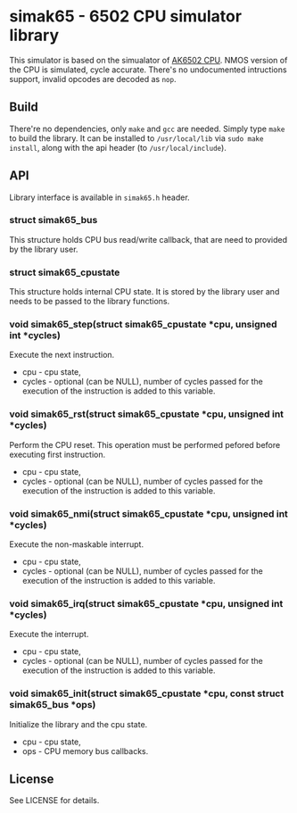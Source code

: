 # simak65 - 6502 CPU simulator library

This simulator is based on the simualator of [AK6502 CPU](https://github.com/agkaminski/AK6502).
NMOS version of the CPU is simulated, cycle accurate. There's no undocumented intructions support,
invalid opcodes are decoded as `nop`.

## Build

There're no dependencies, only `make` and `gcc` are needed. Simply type `make` to build the library.
It can be installed to `/usr/local/lib` via `sudo make install`, along with the api header (to `/usr/local/include`).

## API

Library interface is available in `simak65.h` header.

### struct simak65_bus

This structure holds CPU bus read/write callback, that are need to provided by the library user.

### struct simak65_cpustate

This structure holds internal CPU state. It is stored by the library user and needs to be passed
to the library functions.

### void simak65_step(struct simak65_cpustate *cpu, unsigned int *cycles)

Execute the next instruction.
- cpu - cpu state,
- cycles - optional (can be NULL), number of cycles passed for the execution of the instruction
is added to this variable.

### void simak65_rst(struct simak65_cpustate *cpu, unsigned int *cycles)

Perform the CPU reset. This operation must be performed pefored before executing first instruction.
- cpu - cpu state,
- cycles - optional (can be NULL), number of cycles passed for the execution of the instruction
is added to this variable.

### void simak65_nmi(struct simak65_cpustate *cpu, unsigned int *cycles)

Execute the non-maskable interrupt.
- cpu - cpu state,
- cycles - optional (can be NULL), number of cycles passed for the execution of the instruction
is added to this variable.

### void simak65_irq(struct simak65_cpustate *cpu, unsigned int *cycles)

Execute the interrupt.
- cpu - cpu state,
- cycles - optional (can be NULL), number of cycles passed for the execution of the instruction
is added to this variable.

### void simak65_init(struct simak65_cpustate *cpu, const struct simak65_bus *ops)

Initialize the library and the cpu state.
- cpu - cpu state,
- ops - CPU memory bus callbacks.

## License

See LICENSE for details.
